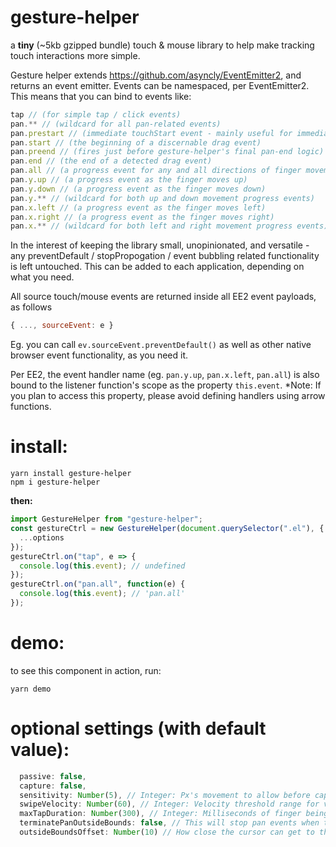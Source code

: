 # gesture-helper

a **tiny** (~5kb gzipped bundle) touch & mouse library to help make tracking touch interactions more simple.

Gesture helper extends https://github.com/asyncly/EventEmitter2, and returns an event emitter.
Events can be namespaced, per EventEmitter2. This means that you can bind to events like:

```javascript
tap // (for simple tap / click events)
pan.** // (wildcard for all pan-related events)
pan.prestart // (immediate touchStart event - mainly useful for immediately blocking browser behaviour)
pan.start // (the beginning of a discernable drag event)
pan.preend // (fires just before gesture-helper's final pan-end logic)
pan.end // (the end of a detected drag event)
pan.all // (a progress event for any and all directions of finger movement)
pan.y.up // (a progress event as the finger moves up)
pan.y.down // (a progress event as the finger moves down)
pan.y.** // (wildcard for both up and down movement progress events)
pan.x.left // (a progress event as the finger moves left)
pan.x.right // (a progress event as the finger moves right)
pan.x.** // (wildcard for both left and right movement progress events)
```

In the interest of keeping the library small, unopinionated, and versatile - any preventDefault / stopPropogation / event bubbling related functionality is left untouched. This can be added to each application, depending on what you need.

All source touch/mouse events are returned inside all EE2 event payloads, as follows

```javascript
{ ..., sourceEvent: e }
```

Eg. you can call `ev.sourceEvent.preventDefault()` as well as other native browser event functionality, as you need it.

Per EE2, the event handler name (eg. `pan.y.up`, `pan.x.left`, `pan.all`) is also bound to the listener function's scope as the property `this.event`.
\*Note: If you plan to access this property, please avoid defining handlers using arrow functions.

# install:

```
yarn install gesture-helper
npm i gesture-helper
```

**then:**

```javascript
import GestureHelper from "gesture-helper";
const gestureCtrl = new GestureHelper(document.querySelector(".el"), {
  ...options
});
gestureCtrl.on("tap", e => {
  console.log(this.event); // undefined
});
gestureCtrl.on("pan.all", function(e) {
  console.log(this.event); // 'pan.all'
});
```

# demo:

to see this component in action, run:

```
yarn demo
```

# optional settings (with default value):

```javascript
  passive: false,
  capture: false,
  sensitivity: Number(5), // Integer: Px's movement to allow before capturing pan event
  swipeVelocity: Number(60), // Integer: Velocity threshold range for varied swipe detection
  maxTapDuration: Number(300), // Integer: Milliseconds of finger being on the screen before a tap event is ignored
  terminatePanOutsideBounds: false, // This will stop pan events when the cursor approaches the bounds of the hitzone. This helps to eliminate unproperly terminated pan events (zombie events).
  outsideBoundsOffset: Number(10) // How close the cursor can get to the edge of the hitzone, before the event is terminated early
